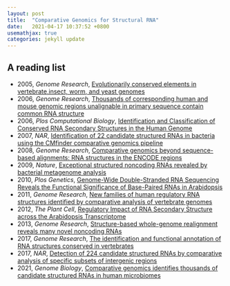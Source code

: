```yaml
---
layout: post
title:  "Comparative Genomics for Structural RNA"
date:   2021-04-17 10:37:52 +0800
usemathjax: true
categories: jekyll update
---
```


## A reading list
- 2005, *Genome Research*, [Evolutionarily conserved elements in vertebrate,insect, worm, and yeast genomes](https://genome.cshlp.org/content/15/8/1034)
- 2006, *Genome Research*, [Thousands of corresponding human and mouse genomic regions unalignable in primary sequence contain common RNA structure](https://genome.cshlp.org/content/16/7/885.full)
- 2006, *Plos Computational Biology*, [Identification and Classification of Conserved RNA Secondary Structures in the Human Genome](https://journals.plos.org/ploscompbiol/article?id=10.1371/journal.pcbi.0020033)
- 2007, *NAR*, [Identification of 22 candidate structured RNAs in bacteria using the CMfinder comparative genomics pipeline](https://academic.oup.com/nar/article/35/14/4809/1016434)
- 2008, *Genome Research*, [Comparative genomics beyond sequence-based alignments: RNA structures in the ENCODE regions](https://genome.cshlp.org/content/18/2/242.full)
- 2009, *Nature*, [Exceptional structured noncoding RNAs revealed by bacterial metagenome analysis](https://www.nature.com/articles/nature08586)
- 2010, *Plos Genetics*, [Genome-Wide Double-Stranded RNA Sequencing Reveals the Functional Significance of Base-Paired RNAs in Arabidopsis](https://journals.plos.org/plosgenetics/article?id=10.1371/journal.pgen.1001141)
- 2011, *Genome Research*, [New families of human regulatory RNA structures identified by comparative analysis of vertebrate genomes](https://genome.cshlp.org/content/early/2011/10/03/gr.112516.110)
- 2012, *The Plant Cell*, [Regulatory Impact of RNA Secondary Structure across the Arabidopsis Transcriptome](http://www.plantcell.org/content/24/11/4346)
- 2013, *Genome Research*, [Structure-based whole-genome realignment reveals many novel noncoding RNAs](https://genome.cshlp.org/content/23/6/1018)
- 2017, *Genome Research*, [The identification and functional annotation of RNA structures conserved in vertebrates](https://genome.cshlp.org/content/27/8/1371.full)
- 2017, *NAR*, [Detection of 224 candidate structured RNAs by comparative analysis of specific subsets of intergenic regions](https://academic.oup.com/nar/article/45/18/10811/4080188)
- 2021, *Genome Biology*, [Comparative genomics identifies thousands of candidate structured RNAs in human microbiomes](https://genomebiology.biomedcentral.com/articles/10.1186/s13059-021-02319-w)
